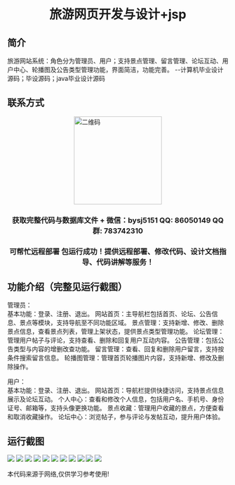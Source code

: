 <p><h1 align="center">旅游网页开发与设计+jsp</h1></p>

## 简介
旅游网站系统：角色分为管理员、用户；支持景点管理、留言管理、论坛互动、用户中心、轮播图及公告类型管理功能，界面简洁，功能完善。    --计算机毕业设计源码；毕设源码；java毕业设计源码


## 联系方式
<img src="https://bs-1329754181.cos.ap-shanghai.myqcloud.com/wx.jpg" alt="二维码" style="display: block; margin: 0 auto;" width="200px">
<p><h3 align="center">获取完整代码与数据库文件 + 微信：bysj5151 QQ: 86050149 QQ群: 783742310</h3></p>
<p><h3 align="center">可帮忙远程部署 包运行成功！提供远程部署、修改代码、设计文档指导、代码讲解等服务！</h3></p>

## 功能介绍（完整见运行截图）
管理员：  
基本功能：登录、注册、退出。 网站首页：主导航栏包括首页、论坛、公告信息、景点等模块，支持导航至不同功能区域。 景点管理：支持新增、修改、删除景点信息，查看景点列表，管理上架状态，提供景点类型管理功能。 论坛管理：管理用户帖子与评论，支持查看、删除和回复用户互动内容。 公告管理：包括公告类型与内容的增删改查功能。 留言管理：查看、回复和删除用户留言，支持按条件搜索留言信息。 轮播图管理：管理首页轮播图片内容，支持新增、修改及删除操作。

用户：  
基本功能：登录、注册、退出。 网站首页：导航栏提供快捷访问，支持景点信息展示及论坛互动。 个人中心：查看和修改个人信息，包括用户名、手机号、身份证号、邮箱等，支持头像更换功能。 景点收藏：管理用户收藏的景点，方便查看和取消收藏操作。 论坛中心：浏览帖子，参与评论与发帖互动，提升用户体验。


## 运行截图
![](https://bs-1329754181.cos.ap-shanghai.myqcloud.com/ssm/TourismWebDevelopmentAndDesignJsp/img/001.jpg)
![](https://bs-1329754181.cos.ap-shanghai.myqcloud.com/ssm/TourismWebDevelopmentAndDesignJsp/img/002.jpg)
![](https://bs-1329754181.cos.ap-shanghai.myqcloud.com/ssm/TourismWebDevelopmentAndDesignJsp/img/003.jpg)
![](https://bs-1329754181.cos.ap-shanghai.myqcloud.com/ssm/TourismWebDevelopmentAndDesignJsp/img/004.jpg)
![](https://bs-1329754181.cos.ap-shanghai.myqcloud.com/ssm/TourismWebDevelopmentAndDesignJsp/img/005.jpg)
![](https://bs-1329754181.cos.ap-shanghai.myqcloud.com/ssm/TourismWebDevelopmentAndDesignJsp/img/006.jpg)
![](https://bs-1329754181.cos.ap-shanghai.myqcloud.com/ssm/TourismWebDevelopmentAndDesignJsp/img/007.jpg)
![](https://bs-1329754181.cos.ap-shanghai.myqcloud.com/ssm/TourismWebDevelopmentAndDesignJsp/img/008.jpg)
![](https://bs-1329754181.cos.ap-shanghai.myqcloud.com/ssm/TourismWebDevelopmentAndDesignJsp/img/009.jpg)
![](https://bs-1329754181.cos.ap-shanghai.myqcloud.com/ssm/TourismWebDevelopmentAndDesignJsp/img/010.jpg)
![](https://bs-1329754181.cos.ap-shanghai.myqcloud.com/ssm/TourismWebDevelopmentAndDesignJsp/img/011.jpg)

<p>本代码来源于网络,仅供学习参考使用!</p>
